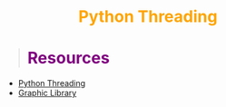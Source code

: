 # <center><b><span style="color:orange">Python Threading</span></b></center>

> # <b><span style="color:purple">Resources</span></b>
* [Python Threading](https://github.com/cutajarj/multithreadinginpython)
* [Graphic Library](https://mcsp.wartburg.edu/zelle/python/graphics.py)